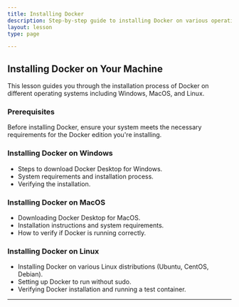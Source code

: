 ```yaml
---
title: Installing Docker
description: Step-by-step guide to installing Docker on various operating systems.
layout: lesson
type: page

---
```


## Installing Docker on Your Machine

This lesson guides you through the installation process of Docker on different operating systems including Windows, MacOS, and Linux.

### Prerequisites

Before installing Docker, ensure your system meets the necessary requirements for the Docker edition you're installing.

### Installing Docker on Windows

- Steps to download Docker Desktop for Windows.
- System requirements and installation process.
- Verifying the installation.

### Installing Docker on MacOS

- Downloading Docker Desktop for MacOS.
- Installation instructions and system requirements.
- How to verify if Docker is running correctly.

### Installing Docker on Linux

- Installing Docker on various Linux distributions (Ubuntu, CentOS, Debian).
- Setting up Docker to run without sudo.
- Verifying Docker installation and running a test container.

---
